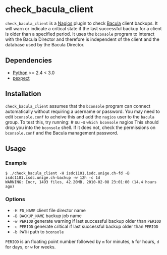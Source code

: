 check_bacula_client
===================

`check_bacula_client` is a [Nagios](http://www.nagios.org) plugin to check [Bacula](http://www.bacula.org/) client backups.  It will warn or indicate a critical state if the last successful backup for a client is older than a specified period.  It uses the `bconsole` program to interact with the Bacula Director and therefore is independent of the client and the database used by the Bacula Director.


Dependencies
------------

* [Python](http://www.python.org) >= 2.4 < 3.0
* [pexpect](http://pexpect.sourceforge.net/)


Installation
------------

`check_bacula_client` assumes that the `bconsole` program can connect automatically without requiring a username or password.  You may need to edit `bconsole.conf` to acheive this and add the `nagios` user to the `bacula` group.  To test this, try running:
	# su -s `which bconsole` nagios
This should drop you into the `bconsole` shell.  If it does not, check the permissions on `bconsole.conf` and the Bacula management password.


Usage
-----

### Example ###

	$ ./check_bacula_client -H isdc1101.isdc.unige.ch-fd -B isdc1101.isdc.unige.ch-backup -w 12h -c 1d
	WARNING: Incr, 1493 files, 42.20MB, 2010-02-08 23:01:00 (14.4 hours ago)

### Options ###

* `-H FD_NAME` client file director name
* `-B BACKUP_NAME`  backup job name
* `-w PERIOD` generate warning if last successful backup older than `PERIOD`
* `-c PERIOD` generate critical if last successful backup older than `PERIOD`
* `-b PATH` path to `bconsole`

`PERIOD` is an floating point number followed by `m` for minutes, `h` for hours, `d` for days, or `w` for weeks.
